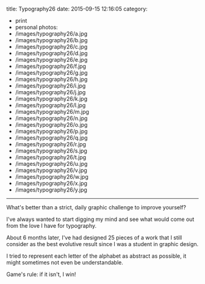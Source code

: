 title: Typography26
date: 2015-09-15 12:16:05
category:
- print
- personal
photos:
- /images/typography26/a.jpg
- /images/typography26/b.jpg
- /images/typography26/c.jpg
- /images/typography26/d.jpg
- /images/typography26/e.jpg
- /images/typography26/f.jpg
- /images/typography26/g.jpg
- /images/typography26/h.jpg
- /images/typography26/i.jpg
- /images/typography26/j.jpg
- /images/typography26/k.jpg
- /images/typography26/l.jpg
- /images/typography26/m.jpg
- /images/typography26/n.jpg
- /images/typography26/o.jpg
- /images/typography26/p.jpg
- /images/typography26/q.jpg
- /images/typography26/r.jpg
- /images/typography26/s.jpg
- /images/typography26/t.jpg
- /images/typography26/u.jpg
- /images/typography26/v.jpg
- /images/typography26/w.jpg
- /images/typography26/x.jpg
- /images/typography26/y.jpg
---

What's better than a strict, daily graphic challenge to improve yourself?

I've always wanted to start digging my mind and see what would come out from 
the love I have for typography.

About 6 months later, I've had designed 25 pieces of a work that I still 
consider as the best evolutive result since I was a student in graphic design.

I tried to represent each letter of the alphabet as abstract as possible, 
it might sometimes not even be understandable. 

Game's rule: if it isn't, I win!
